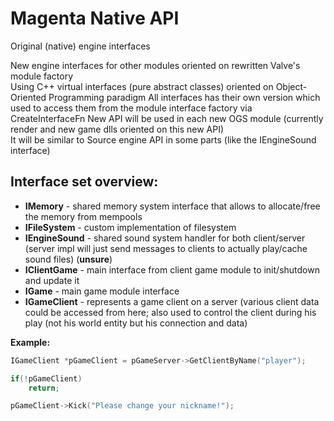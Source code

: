 # Magenta Native API

Original (native) engine interfaces

New engine interfaces for other modules oriented on rewritten Valve's module factory  
Using C++ virtual interfaces (pure abstract classes) oriented on Object-Oriented Programming paradigm
All interfaces has their own version which used to access them from the module interface factory via CreateInterfaceFn
New API will be used in each new OGS module (currently render and new game dlls oriented on this new API)  
It will be similar to Source engine API in some parts (like the IEngineSound interface)

## Interface set overview:

* **IMemory** - shared memory system interface that allows to allocate/free the memory from mempools
* **IFileSystem** - custom implementation of filesystem
* **IEngineSound** - shared sound system handler for both client/server (server impl will just send messages to clients to actually play/cache sound files) (**unsure**)
* **IClientGame** - main interface from client game module to init/shutdown and update it
* **IGame** - main game module interface
* **IGameClient** - represents a game client on a server (various client data could be accessed from here; also used to control the client during his play (not his world entity but his connection and data)  

**Example:**
```cpp
IGameClient *pGameClient = pGameServer->GetClientByName("player");

if(!pGameClient)
    return;

pGameClient->Kick("Please change your nickname!");